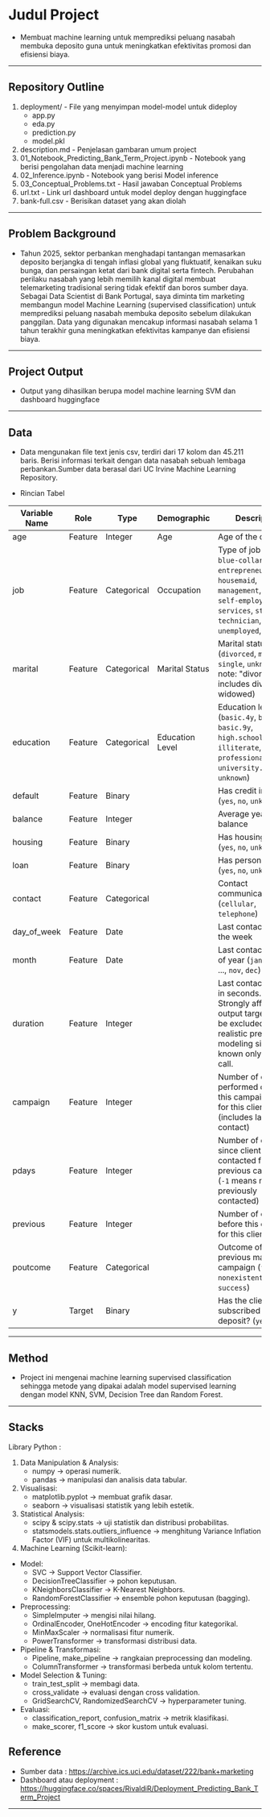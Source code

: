 # Judul Project
- Membuat machine learning untuk memprediksi peluang nasabah membuka deposito guna untuk meningkatkan efektivitas promosi dan efisiensi biaya. 
---

## Repository Outline
1. deployment/ - File yang menyimpan model-model untuk dideploy
   - app.py
   - eda.py
   - prediction.py
   - model.pkl
2. description.md - Penjelasan gambaran umum project
3. 01_Notebook_Predicting_Bank_Term_Project.ipynb - Notebook yang berisi pengolahan data menjadi machine learning
4. 02_Inference.ipynb - Notebook yang berisi Model inference
5. 03_Conceptual_Problems.txt - Hasil jawaban Conceptual Problems 
6. url.txt - Link url dashboard untuk model deploy dengan huggingface
7. bank-full.csv - Berisikan dataset yang akan diolah
---

## Problem Background
- Tahun 2025, sektor perbankan menghadapi tantangan memasarkan deposito berjangka di tengah inflasi global yang fluktuatif, kenaikan suku bunga, dan persaingan ketat dari bank digital serta fintech. Perubahan perilaku nasabah yang lebih memilih kanal digital membuat telemarketing tradisional sering tidak efektif dan boros sumber daya. Sebagai Data Scientist di Bank Portugal, saya diminta tim marketing membangun model Machine Learning (supervised classification) untuk memprediksi peluang nasabah membuka deposito sebelum dilakukan panggilan. Data yang digunakan mencakup informasi nasabah selama 1 tahun terakhir guna meningkatkan efektivitas kampanye dan efisiensi biaya.
---

## Project Output
- Output yang dihasilkan berupa model machine learning SVM dan dashboard huggingface
---

## Data
- Data mengunakan file text jenis csv, terdiri dari 17 kolom dan 45.211 baris. Berisi informasi terkait dengan data nasabah sebuah lembaga perbankan.Sumber data berasal dari UC Irvine Machine Learning Repository.

- Rincian Tabel


| Variable Name | Role    | Type        | Demographic     | Description                                                                                                                                                                | Units | Missing Values |
| ------------- | ------- | ----------- | --------------- | -------------------------------------------------------------------------------------------------------------------------------------------------------------------------- | ----- | -------------- |
| age           | Feature | Integer     | Age             | Age of the client                                                                                                                                                          |       | No             |
| job           | Feature | Categorical | Occupation      | Type of job (`admin.`, `blue-collar`, `entrepreneur`, `housemaid`, `management`, `retired`, `self-employed`, `services`, `student`, `technician`, `unemployed`, `unknown`) |       | No             |
| marital       | Feature | Categorical | Marital Status  | Marital status (`divorced`, `married`, `single`, `unknown`; note: "divorced" includes divorced or widowed)                                                                 |       | No             |
| education     | Feature | Categorical | Education Level | Education level (`basic.4y`, `basic.6y`, `basic.9y`, `high.school`, `illiterate`, `professional.course`, `university.degree`, `unknown`)                                   |       | No             |
| default       | Feature | Binary      |                 | Has credit in default? (`yes`, `no`, `unknown`)                                                                                                                            |       | No             |
| balance       | Feature | Integer     |                 | Average yearly balance                                                                                                                                                     | Euros | No             |
| housing       | Feature | Binary      |                 | Has housing loan? (`yes`, `no`, `unknown`)                                                                                                                                 |       | No             |
| loan          | Feature | Binary      |                 | Has personal loan? (`yes`, `no`, `unknown`)                                                                                                                                |       | No             |
| contact       | Feature | Categorical |                 | Contact communication type (`cellular`, `telephone`)                                                                                                                       |       | No            |
| day\_of\_week | Feature | Date        |                 | Last contact day of the week                                                                                                                                               |       | No             |
| month         | Feature | Date        |                 | Last contact month of year (`jan`, `feb`, `mar`, ..., `nov`, `dec`)                                                                                                        |       | No             |
| duration      | Feature | Integer     |                 | Last contact duration in seconds. **Note:** Strongly affects the output target. Should be excluded for realistic predictive modeling since it's known only after the call. | Sec   | No             |
| campaign      | Feature | Integer     |                 | Number of contacts performed during this campaign and for this client (includes last contact)                                                                              |       | No             |
| pdays         | Feature | Integer     |                 | Number of days since client was last contacted from a previous campaign (`-1` means not previously contacted)                                                              |       | No            |
| previous      | Feature | Integer     |                 | Number of contacts before this campaign for this client                                                                                                                    |       | No             |
| poutcome      | Feature | Categorical |                 | Outcome of the previous marketing campaign (`failure`, `nonexistent`, `success`)                                                                                           |       | No            |
| y             | Target  | Binary      |                 | Has the client subscribed a term deposit? (`yes`, `no`)                                                                                                                    |       | No             |

---

## Method
- Project ini mengenai machine learning supervised classification sehingga metode yang dipakai adalah model supervised learning dengan model KNN, SVM, Decision Tree dan Random Forest.
---

## Stacks
Library Python :
1. Data Manipulation & Analysis:
    - numpy → operasi numerik.
    - pandas → manipulasi dan analisis data tabular.
2. Visualisasi:
    - matplotlib.pyplot → membuat grafik dasar.
    - seaborn → visualisasi statistik yang lebih estetik.
3. Statistical Analysis:
    - scipy & scipy.stats → uji statistik dan distribusi probabilitas.
    - statsmodels.stats.outliers_influence → menghitung Variance Inflation Factor (VIF) untuk multikolinearitas.
4. Machine Learning (Scikit-learn):

- Model:
    - SVC → Support Vector Classifier.
    - DecisionTreeClassifier → pohon keputusan.
    - KNeighborsClassifier → K-Nearest Neighbors.
    - RandomForestClassifier → ensemble pohon keputusan (bagging).
- Preprocessing:
    - SimpleImputer → mengisi nilai hilang.
    - OrdinalEncoder, OneHotEncoder → encoding fitur kategorikal.
    - MinMaxScaler → normalisasi fitur numerik.
    - PowerTransformer → transformasi distribusi data.
- Pipeline & Transformasi:
    - Pipeline, make_pipeline → rangkaian preprocessing dan modeling.
    - ColumnTransformer → transformasi berbeda untuk kolom tertentu.
- Model Selection & Tuning:
    - train_test_split → membagi data.
    - cross_validate → evaluasi dengan cross validation.
    - GridSearchCV, RandomizedSearchCV → hyperparameter tuning.
- Evaluasi:
    - classification_report, confusion_matrix → metrik klasifikasi.
    - make_scorer, f1_score → skor kustom untuk evaluasi.


## Reference
- Sumber data : https://archive.ics.uci.edu/dataset/222/bank+marketing
- Dashboard atau deployment : https://huggingface.co/spaces/RivaldiR/Deployment_Predicting_Bank_Term_Project

---


